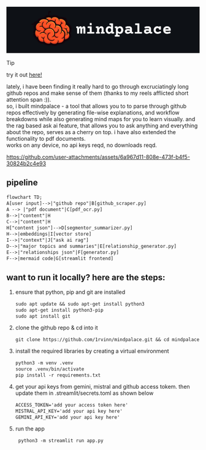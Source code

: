<p align="center">
  <img src="https://github.com/1rvinn/mindpalace/blob/main/icon.jpg?raw=true" alt="Logo"/>
</p>

> [!TIP]
> try it out [here!](https://mindpalace.streamlit.app)


lately, i have been finding it really hard to go through excruciatingly long github repos and make sense of them (thanks to my reels afflicted short attention span :)). \
so, i built mindpalace - a tool that allows you to to parse through github repos effectively by generating file-wise explanations, and workflow breakdowns while also generating mind maps for you to learn visually. and the rag based ask ai feature, that allows you to ask anything and everything about the repo, serves as a cherry on top. i have also extended the functionality to pdf documents. \
works on any device, no api keys reqd, no downloads reqd.

https://github.com/user-attachments/assets/6a967d11-808e-473f-b4f5-30824b2c4e93

pipeline
-------
``` mermaid
flowchart TD;
A[user input]-->|"github repo"|B[github_scraper.py]
A --> |"pdf document"|C[pdf_ocr.py]
B-->|"content"|H
C-->|"content"|H
H["content json"]-->D[segmentor_summarizer.py]
H-->|embeddings|I[vector store]
I-->|"context"|J["ask ai rag"]
D-->|"major topics and summaries"|E[relationship_generator.py]
E-->|"relationships json"|F[generator.py]
F-->|mermaid code|G[streamlit frontend]
```

want to run it locally? here are the steps:
-------
1. ensure that python, pip and git are installed

       sudo apt update && sudo apt-get install python3
       sudo apt-get install python3-pip
       sudo apt install git
4. clone the github repo & cd into it

       git clone https://github.com/1rvinn/mindpalace.git && cd mindpalace
5. install the required libraries by creating a virtual environment

       python3 -m venv .venv
       source .venv/bin/activate
       pip install -r requirements.txt
7. get your api keys from gemini, mistral and github access tokem. then update them in .streamlit/secrets.toml as shown below

       ACCESS_TOKEN='add your access token here'
       MISTRAL_API_KEY='add your api key here'
       GEMINI_API_KEY='add your api key here'


9. run the app

        python3 -m streamlit run app.py
